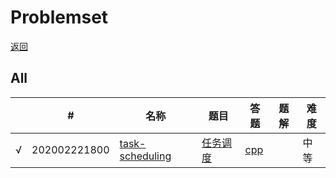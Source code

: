 # Problemset

[返回](../../README.md)

## All
|      | #    | 名称    | 题目     | 答题          | 题解         | 难度 |
| ---- | ---- | ------- | ---- | ---- | ---- | ---- |
| √ | 202002221800 | [task-scheduling](../../problems/task-scheduling) | [任务调度 ](../../problems/task-scheduling/README.md) | [cpp](../../problems/task-scheduling/SOLUTION.cpp) |   | 中等 | 
